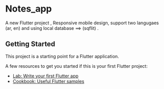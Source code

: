 # Notes_app

A new Flutter project , Responsive mobile design, support two langugaes (ar, en) and using local database ==> (sqflit) .
## Getting Started

This project is a starting point for a Flutter application.

A few resources to get you started if this is your first Flutter project:

- [Lab: Write your first Flutter app](https://docs.flutter.dev/get-started/codelab)
- [Cookbook: Useful Flutter samples](https://docs.flutter.dev/cookbook)

